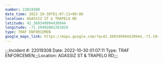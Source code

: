 ```yaml
---
number: 22019308
date_time: 2022-10-30T01:07:11+00:00
location: AGASSIZ ST & TRAPELO RD
latitude: 42.389349994430944
longitude: -71.19402001201829
type: TRAF ENFORCEMEN
google_maps_link: https://maps.google.com/?q=42.389349994430944,-71.19402001201829
---
```


;;;Incident #: 22019308  Date: 2022-10-30 01:07:11   Type: TRAF ENFORCEMEN;;;Location: AGASSIZ ST & TRAPELO RD;;;

